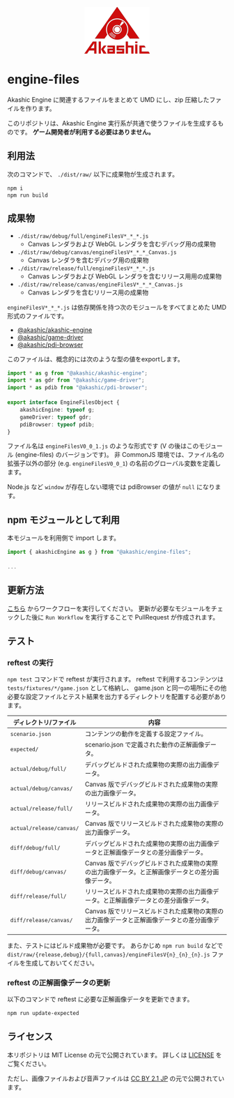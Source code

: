 <p align="center">
<img src="https://github.com/akashic-games/engine-files/blob/main/img/akashic.png"/>
</p>

# engine-files

Akashic Engine に関連するファイルをまとめて UMD にし、zip 圧縮したファイルを作ります。

このリポジトリは、Akashic Engine 実行系が共通で使うファイルを生成するものです。
**ゲーム開発者が利用する必要はありません。**

## 利用法

次のコマンドで、 `./dist/raw/` 以下に成果物が生成されます。

```
npm i
npm run build
```

## 成果物

* `./dist/raw/debug/full/engineFilesV*_*_*.js`
  * Canvas レンダラおよび WebGL レンダラを含むデバッグ用の成果物
* `./dist/raw/debug/canvas/engineFilesV*_*_*_Canvas.js`
  * Canvas レンダラを含むデバッグ用の成果物
* `./dist/raw/release/full/engineFilesV*_*_*.js`
  * Canvas レンダラおよび WebGL レンダラを含むリリース用用の成果物
* `./dist/raw/release/canvas/engineFilesV*_*_*_Canvas.js`
  * Canvas レンダラを含むリリース用の成果物

`engineFilesV*_*_*.js` は依存関係を持つ次のモジュールをすべてまとめた UMD 形式のファイルです。

* [@akashic/akashic-engine](https://github.com/akashic-games/akashic-engine)
* [@akashic/game-driver](https://github.com/akashic-games/game-driver)
* [@akashic/pdi-browser](https://github.com/akashic-games/pdi-browser)

このファイルは、概念的には次のような型の値をexportします。

```typescript
import * as g from "@akashic/akashic-engine";
import * as gdr from "@akashic/game-driver";
import * as pdib from "@akashic/pdi-browser";

export interface EngineFilesObject {
    akashicEngine: typeof g;
    gameDriver: typeof gdr;
    pdiBrowser: typeof pdib;
}
```

ファイル名は `engineFilesV0_0_1.js` のような形式です (V の後はこのモジュール (engine-files) のバージョンです)。
非 CommonJS 環境では、ファイル名の拡張子以外の部分 (e.g. `engineFilesV0_0_1`) の名前のグローバル変数を定義します。

Node.js など `window` が存在しない環境では pdiBrowser の値が `null` になります。

## npm モジュールとして利用

本モジュールを利用側で import します。

```javascript
import { akashicEngine as g } from "@akashic/engine-files";

...

```

## 更新方法
[こちら](https://github.com/akashic-games/engine-files/actions/workflows/update_internal_modules.yml) からワークフローを実行してください。
更新が必要なモジュールをチェックした後に `Run Workflow` を実行することで PullRequest が作成されます。

## テスト

### reftest の実行

`npm test` コマンドで reftest が実行されます。
reftest で利用するコンテンツは `tests/fixtures/*/game.json` として格納し、 game.json と同一の場所にその他必要な設定ファイルとテスト結果を出力するディレクトリを配置する必要があります。

| ディレクトリ/ファイル | 内容 |
| ------------- | ------------- |
| `scenario.json` | コンテンツの動作を定義する設定ファイル。 |
| `expected/` | scenario.json で定義された動作の正解画像データ。 |
| `actual/debug/full/` | デバッグビルドされた成果物の実際の出力画像データ。 |
| `actual/debug/canvas/` | Canvas 版でデバッグビルドされた成果物の実際の出力画像データ。 |
| `actual/release/full/` | リリースビルドされた成果物の実際の出力画像データ。 |
| `actual/release/canvas/` | Canvas 版でリリースビルドされた成果物の実際の出力画像データ。 |
| `diff/debug/full/` | デバッグビルドされた成果物の実際の出力画像データと正解画像データとの差分画像データ。 |
| `diff/debug/canvas/` | Canvas 版でデバッグビルドされた成果物の実際の出力画像データ。と正解画像データとの差分画像データ。 |
| `diff/release/full/` | リリースビルドされた成果物の実際の出力画像データ。と正解画像データとの差分画像データ。 |
| `diff/release/canvas/` | Canvas 版でリリースビルドされた成果物の実際の出力画像データと正解画像データとの差分画像データ。 |

また、テストにはビルド成果物が必要です。
あらかじめ `npm run build` などで `dist/raw/{release,debug}/{full,canvas}/engineFilesV{n}_{n}_{n}.js` ファイルを生成しておいてください。

### reftest の正解画像データの更新

以下のコマンドで reftest に必要な正解画像データを更新できます。

```sh
npm run update-expected
```

## ライセンス
本リポジトリは MIT License の元で公開されています。
詳しくは [LICENSE](https://github.com/akashic-games/engine-files/blob/master/LICENSE) をご覧ください。

ただし、画像ファイルおよび音声ファイルは
[CC BY 2.1 JP](https://creativecommons.org/licenses/by/2.1/jp/) の元で公開されています。
